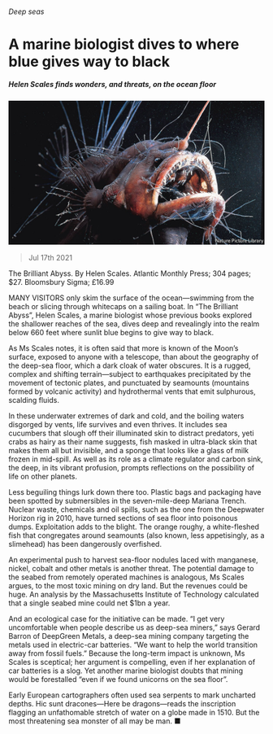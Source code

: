 ###### Deep seas

# A marine biologist dives to where blue gives way to black 

##### Helen Scales finds wonders, and threats, on the ocean floor 

![image](images/20210717_BKP023_0.jpg) 

> Jul 17th 2021 

The Brilliant Abyss. By Helen Scales. Atlantic Monthly Press; 304 pages; $27. Bloomsbury Sigma; £16.99

MANY VISITORS only skim the surface of the ocean—swimming from the beach or slicing through whitecaps on a sailing boat. In “The Brilliant Abyss”, Helen Scales, a marine biologist whose previous books explored the shallower reaches of the sea, dives deep and revealingly into the realm below 660 feet where sunlit blue begins to give way to black.


As Ms Scales notes, it is often said that more is known of the Moon’s surface, exposed to anyone with a telescope, than about the geography of the deep-sea floor, which a dark cloak of water obscures. It is a rugged, complex and shifting terrain—subject to earthquakes precipitated by the movement of tectonic plates, and punctuated by seamounts (mountains formed by volcanic activity) and hydrothermal vents that emit sulphurous, scalding fluids.

In these underwater extremes of dark and cold, and the boiling waters disgorged by vents, life survives and even thrives. It includes sea cucumbers that slough off their illuminated skin to distract predators, yeti crabs as hairy as their name suggests, fish masked in ultra-black skin that makes them all but invisible, and a sponge that looks like a glass of milk frozen in mid-spill. As well as its role as a climate regulator and carbon sink, the deep, in its vibrant profusion, prompts reflections on the possibility of life on other planets.

Less beguiling things lurk down there too. Plastic bags and packaging have been spotted by submersibles in the seven-mile-deep Mariana Trench. Nuclear waste, chemicals and oil spills, such as the one from the Deepwater Horizon rig in 2010, have turned sections of sea floor into poisonous dumps. Exploitation adds to the blight. The orange roughy, a white-fleshed fish that congregates around seamounts (also known, less appetisingly, as a slimehead) has been dangerously overfished.

An experimental push to harvest sea-floor nodules laced with manganese, nickel, cobalt and other metals is another threat. The potential damage to the seabed from remotely operated machines is analogous, Ms Scales argues, to the most toxic mining on dry land. But the revenues could be huge. An analysis by the Massachusetts Institute of Technology calculated that a single seabed mine could net $1bn a year.

And an ecological case for the initiative can be made. “I get very uncomfortable when people describe us as deep-sea miners,” says Gerard Barron of DeepGreen Metals, a deep-sea mining company targeting the metals used in electric-car batteries. “We want to help the world transition away from fossil fuels.” Because the long-term impact is unknown, Ms Scales is sceptical; her argument is compelling, even if her explanation of car batteries is a slog. Yet another marine biologist doubts that mining would be forestalled “even if we found unicorns on the sea floor”.

Early European cartographers often used sea serpents to mark uncharted depths. Hic sunt dracones—Here be dragons—reads the inscription flagging an unfathomable stretch of water on a globe made in 1510. But the most threatening sea monster of all may be man. ■

